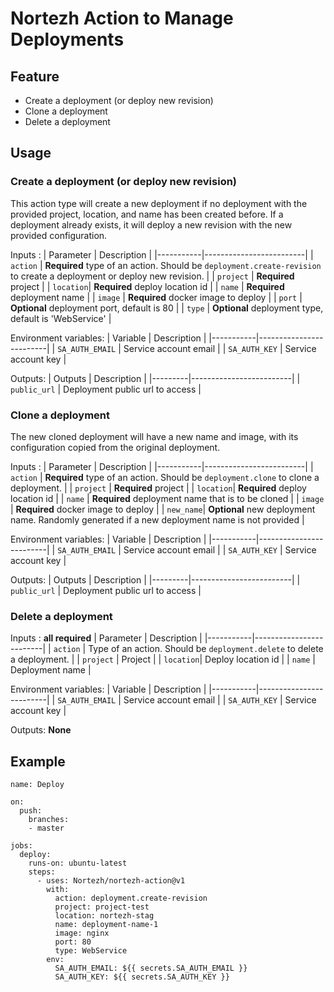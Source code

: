 # Nortezh Action to Manage Deployments

## Feature

- Create a deployment (or deploy new revision)
- Clone a deployment
- Delete a deployment

## Usage

### Create a deployment (or deploy new revision)

This action type will create a new deployment if no deployment with the provided project, location, and name has been created before. If a deployment already exists, it will deploy a new revision with the new provided configuration.

Inputs :
| Parameter | Description |
|-----------|-------------------------|
| `action` | **Required** type of an action. Should be `deployment.create-revision` to create a deployment or deploy new revision. |
| `project` | **Required** project |
| `location`| **Required** deploy location id |
| `name` | **Required** deployment name |
| `image` | **Required** docker image to deploy |
| `port` | **Optional** deployment port, default is 80 |
| `type` | **Optional** deployment type, default is 'WebService' |

Environment variables:
| Variable | Description |
|-----------|-------------------------|
| `SA_AUTH_EMAIL` | Service account email |
| `SA_AUTH_KEY` | Service account key |

Outputs:
| Outputs | Description |
|---------|-------------------------|
| `public_url` | Deployment public url to access |

### Clone a deployment

The new cloned deployment will have a new name and image, with its configuration copied from the original deployment.

Inputs :
| Parameter | Description |
|-----------|-------------------------|
| `action` | **Required** type of an action. Should be `deployment.clone` to clone a deployment. |
| `project` | **Required** project |
| `location`| **Required** deploy location id |
| `name` | **Required** deployment name that is to be cloned |
| `image` | **Required** docker image to deploy |
| `new_name`| **Optional** new deployment name. Randomly generated if a new deployment name is not provided |

Environment variables:
| Variable | Description |
|-----------|-------------------------|
| `SA_AUTH_EMAIL` | Service account email |
| `SA_AUTH_KEY` | Service account key |

Outputs:
| Outputs | Description |
|---------|-------------------------|
| `public_url` | Deployment public url to access |

### Delete a deployment

Inputs : **all required**
| Parameter | Description |
|-----------|-------------------------|
| `action` | Type of an action. Should be `deployment.delete` to delete a deployment. |
| `project` | Project |
| `location`| Deploy location id |
| `name` | Deployment name |

Environment variables:
| Variable | Description |
|-----------|-------------------------|
| `SA_AUTH_EMAIL` | Service account email |
| `SA_AUTH_KEY` | Service account key |

Outputs: **None**

## Example

```
name: Deploy

on:
  push:
    branches:
    - master

jobs:
  deploy:
    runs-on: ubuntu-latest
    steps:
      - uses: Nortezh/nortezh-action@v1
        with:
          action: deployment.create-revision
          project: project-test
          location: nortezh-stag
          name: deployment-name-1
          image: nginx
          port: 80
          type: WebService
        env:
          SA_AUTH_EMAIL: ${{ secrets.SA_AUTH_EMAIL }}
          SA_AUTH_KEY: ${{ secrets.SA_AUTH_KEY }}
```
